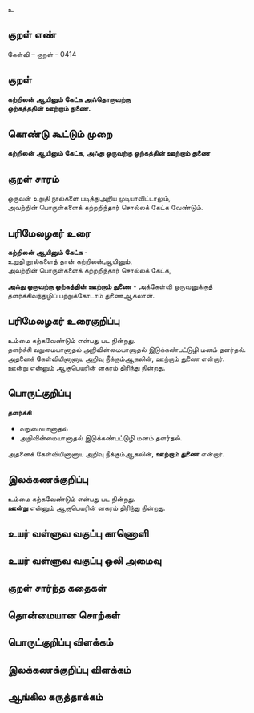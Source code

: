 உ

## குறள் எண் 

கேள்வி – குறள் - 0414  

## குறள் 

**கற்றிலன் ஆயினும் கேட்க அஃதொருவற்கு  
ஒற்கத்ததின் ஊற்றாம் துணை.**

## கொண்டு கூட்டும் முறை

**கற்றிலன் ஆயினும் கேட்க, அஃது ஒருவற்கு ஒற்கத்தின் ஊற்றாம் துணை**

## குறள் சாரம் 

ஒருவன் உறுதி நூல்களை படித்துஅறிய முடியாவிட்டாலும்,   
அவற்றின் பொருள்களைக் கற்றறிந்தார் சொல்லக் கேட்க வேண்டும்.  

## பரிமேலழகர் உரை

**கற்றிலன் ஆயினும் கேட்க** -  
உறுதி நூல்களைத் தான் கற்றிலன்ஆயினும்,  
அவற்றின் பொருள்களைக் கற்றறிந்தார் சொல்லக் கேட்க,  

**அஃது ஒருவற்கு ஒற்கத்தின் ஊற்றாம் துணை** - அக்கேள்வி ஒருவனுக்குத் தளர்ச்சிவந்துழிப் பற்றுக்கோடாம் துணைஆகலான்.   


## பரிமேலழகர் உரைகுறிப்பு   

உம்மை கற்கவேண்டும் என்பது பட நின்றது.  
தளர்ச்சி வறுமையானாதல் அறிவின்மையானாதல் இடுக்கண்பட்டுழி மனம் தளர்தல்.  
அதனைக் கேள்வியினானாய அறிவு நீக்கும்ஆகலின், ஊற்றாம் துணை என்றார்.  
ஊன்று என்னும் ஆகுபெயரின் னகரம் திரிந்து நின்றது.    

## பொருட்குறிப்பு 

**தளர்ச்சி**  
* வறுமையானாதல்   
* அறிவின்மையானாதல் இடுக்கண்பட்டுழி மனம் தளர்தல்.  

அதனைக் கேள்வியினானாய அறிவு நீக்கும்ஆகலின், **ஊற்றாம் துணை** என்றார்.  
  
## இலக்கணக்குறிப்பு  

உம்மை கற்கவேண்டும் என்பது பட நின்றது.      
**ஊன்று** என்னும் ஆகுபெயரின் னகரம் திரிந்து நின்றது. 

## உயர் வள்ளுவ வகுப்பு காணொளி


## உயர் வள்ளுவ வகுப்பு ஒலி அமைவு 

 
## குறள் சார்ந்த கதைகள் 


## தொன்மையான சொற்கள்


## பொருட்குறிப்பு விளக்கம்


## இலக்கணக்குறிப்பு விளக்கம்


## ஆங்கில கருத்தாக்கம் 


